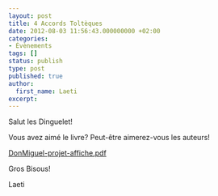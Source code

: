 ```yaml
---
layout: post
title: 4 Accords Toltèques
date: 2012-08-03 11:56:43.000000000 +02:00
categories:
- Évènements
tags: []
status: publish
type: post
published: true
author:
  first_name: Laeti
excerpt:
---
```



<p>Salut les Dinguelet!</p>
<p>Vous avez aimé le livre? Peut-être aimerez-vous les auteurs!</p>
<p><a href="/assets/DonMiguel-projet-affiche.pdf">DonMiguel-projet-affiche.pdf</a></p>
<p>Gros Bisous!</p>
<p>Laeti</p>

